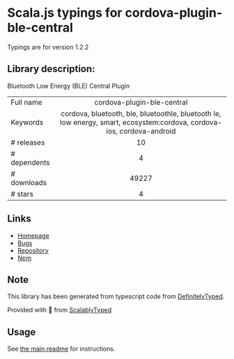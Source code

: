 
# Scala.js typings for cordova-plugin-ble-central

Typings are for version 1.2.2

## Library description:
Bluetooth Low Energy (BLE) Central Plugin

|                    |                 |
| ------------------ | :-------------: |
| Full name          | cordova-plugin-ble-central |
| Keywords           | cordova, bluetooth, ble, bluetoothle, bluetooth le, low energy, smart, ecosystem:cordova, cordova-ios, cordova-android |
| # releases         | 10 |
| # dependents       | 4 |
| # downloads        | 49227 |
| # stars            | 4 |

## Links
- [Homepage](https://github.com/don/cordova-plugin-ble-central#readme)
- [Bugs](https://github.com/don/cordova-plugin-ble-central/issues)
- [Repository](https://github.com/don/cordova-plugin-ble-central)
- [Npm](https://www.npmjs.com/package/cordova-plugin-ble-central)
    


## Note
This library has been generated from typescript code from [DefinitelyTyped](https://definitelytyped.org).

Provided with :purple_heart: from [ScalablyTyped](https://github.com/oyvindberg/ScalablyTyped)

## Usage
See [the main readme](../../readme.md) for instructions.



